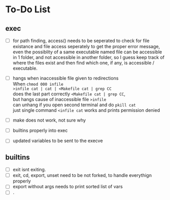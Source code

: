 # To-Do List

## exec
- [ ] for path finding, access() needs to be seperated to check for file existance and file access seperately to get the proper error message, even the possiblity of a same executable named file can be accessible in 1 folder, and not accessible in another folder, so I guess keep track of where the files exist and then find which one, if any, is accessible / executable.
- [ ] hangs when inaccessible file given to redirections <br>
When ```chmod 000 infile```<br>
```>infile cat | cat | <Makefile cat | grep CC``` <br>
does the last part correctly ```<Makefile cat | grep CC```,<br>
but hangs cause of inaccessible file ```>infile``` <br>
can unhang if you open second terminal and do `pkill cat`<br>
just single command `<infile cat` works and prints permission denied
- [ ] make does not work, not sure why
- [ ] builtins properly into exec
- [ ] updated variables to be sent to the execve


## builtins
- [ ] exit isnt exiting.
- [ ] exit, cd, export, unset need to be not forked, to handle everythign properly
- [ ] export without args needs to print sorted list of vars
- [ ] .

